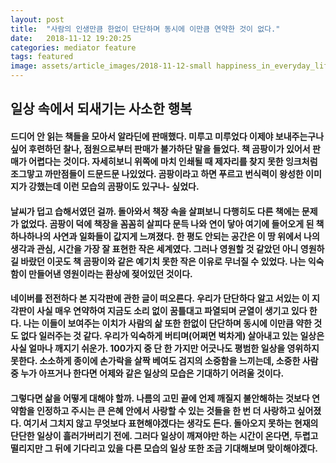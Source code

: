 ```yaml
---
layout: post
title:  "사람의 인생만큼 한없이 단단하며 동시에 이만큼 연약한 것이 없다."
date:   2018-11-12 19:20:25
categories: mediator feature
tags: featured
image: assets/article_images/2018-11-12-small happiness_in_everyday_life/forest_in_fog.JPG
---
```

## 일상 속에서 되새기는 사소한 행복

#### 드디어 안 읽는 책들을 모아서 알라딘에 판매했다. 미루고 미루었다 이제야 보내주는구나 싶어 후련하던 찰나, 점원으로부터 판매가 불가하단 말을 들었다. 책 곰팡이가 있어서 판매가 어렵다는 것이다. 자세히보니 위쪽에 마치 인쇄될 때 제자리를 찾지 못한 잉크처럼 조그맣고 까만점들이 드문드문 나있었다. 곰팡이라고 하면 푸르고 번식력이 왕성한 이미지가 강했는데 이런 모습의 곰팡이도 있구나- 싶었다.


#### 날씨가 덥고 습해서였던 걸까. 돌아와서 책장 속을 살펴보니 다행히도 다른 책에는 문제가 없었다. 곰팡이 덕에 책장을 꼼꼼히 살피다 문득 나와 연이 닿아 여기에 들어오게 된 책 하나하나의 사연과 일화들이 값지게 느껴졌다. 한 평도 안되는 공간은 이 땅 위에서 나의 생각과 관심, 시간을 가장 잘 표현한 작은 세계였다. 그러나 영원할 것 같았던 아니 영원하길 바랐던 이곳도 책 곰팡이와 같은 예기치 못한 작은 이유로 무너질 수 있었다. 나는 익숙함이 만들어낸 영원이라는 환상에 젖어있던 것이다.


#### 네이버를 전전하다 본 지각판에 관한 글이 떠오른다. 우리가 단단하다 알고 서있는 이 지각판이 사실 매우 연약하여 지금도 소리 없이 꿈틀대고 파열되며 균열이 생기고 있다 한다. 나는 이들이 보여주는 이치가 사람의 삶 또한 한없이 단단하며 동시에 이만큼 약한 것도 없다 일러주는 것 같다. 우리가 익숙하게 버티며(어쩌면 벅차게) 살아내고 있는 일상은 사실 얼마나 깨지기 쉬운가. 100가지 중 단 한 가지만 어긋나도 평범한 일상을 영위하지 못한다. 소소하게 종이에 손가락을 살짝 베여도 검지의 소중함을 느끼는데, 소중한 사람 중 누가 아프거나 한다면 어제와 같은 일상의 모습은 기대하기 어려울 것이다. 


#### 그렇다면 삶을 어떻게 대해야 할까. 나름의 고민 끝에 언제 깨질지 불안해하는 것보다 연약함을 인정하고 주시는 큰 은혜 안에서 사랑할 수 있는 것들을 한 번 더 사랑하고 싶어졌다. 여기서 그치지 않고 무엇보다 표현해야겠다는 생각도 든다. 돌아오지 못하는 현재의 단단한 일상이 흘러가버리기 전에. 그러다 일상이 깨져야만 하는 시간이 온다면, 두렵고 떨리지만 그 뒤에 기다리고 있을 다른 모습의 일상 또한 조금 기대해보며 맞이해야겠다.
